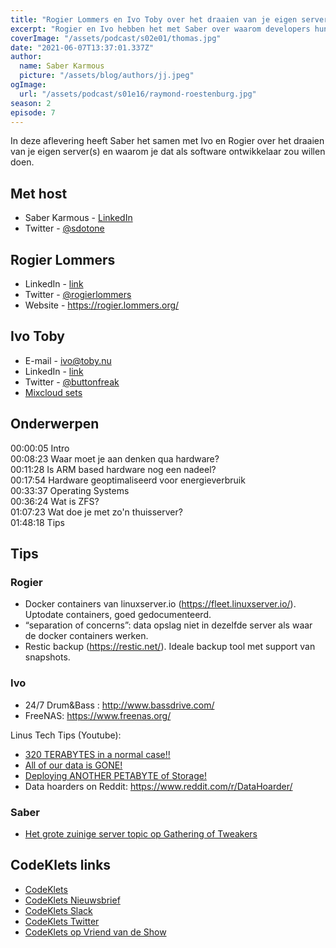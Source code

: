 ```yaml
---
title: "Rogier Lommers en Ivo Toby over het draaien van je eigen server bij je thuis"
excerpt: "Rogier en Ivo hebben het met Saber over waarom developers hun eigen server thuis zouden moeten draaien"
coverImage: "/assets/podcast/s02e01/thomas.jpg"
date: "2021-06-07T13:37:01.337Z"
author:
  name: Saber Karmous
  picture: "/assets/blog/authors/jj.jpeg"
ogImage:
  url: "/assets/podcast/s01e16/raymond-roestenburg.jpg"
season: 2
episode: 7
---
```


In deze aflevering heeft Saber het samen met Ivo en Rogier over het draaien van je eigen server(s) en waarom je dat als software ontwikkelaar zou willen doen.

## Met host

- Saber Karmous - [LinkedIn](https://www.linkedin.com/in/saberkarmous/)
- Twitter - [@sdotone](https://twitter.com/sdotone)

## Rogier Lommers

- LinkedIn - [link](https://www.linkedin.com/in/rogierlommers/)
- Twitter - [@rogierlommers](https://twitter.com/rogierlommers)
- Website - <https://rogier.lommers.org/>

## Ivo Toby

- E-mail - <ivo@toby.nu>
- LinkedIn - [link](https://www.linkedin.com/in/ivotoby/)
- Twitter - [@buttonfreak](https://twitter.com/buttonfreak)
- [Mixcloud sets](https://www.mixcloud.com/buttonfreak/)

## Onderwerpen

00:00:05 Intro  
00:08:23 Waar moet je aan denken qua hardware?  
00:11:28 Is ARM based hardware nog een nadeel?  
00:17:54 Hardware geoptimaliseerd voor energieverbruik  
00:33:37 Operating Systems  
00:36:24 Wat is ZFS?  
01:07:23 Wat doe je met zo'n thuisserver?  
01:48:18 Tips

## Tips

### Rogier

- Docker containers van linuxserver.io (https://fleet.linuxserver.io/). Uptodate containers, goed gedocumenteerd.
- “separation of concerns”: data opslag niet in dezelfde server als waar de docker containers werken.
- Restic backup (https://restic.net/). Ideale backup tool met support van snapshots.

### Ivo

- 24/7 Drum&Bass : http://www.bassdrive.com/
- FreeNAS: <https://www.freenas.org/>

Linus Tech Tips (Youtube):

- [320 TERABYTES in a normal case!!](https://www.youtube.com/watch?v=FAy9N1vX76o)
- [All of our data is GONE!](https://www.youtube.com/watch?v=gSrnXgAmK8k)
- [Deploying ANOTHER PETABYTE of Storage!](https://www.youtube.com/watch?v=fbipJUJLzpE)
- Data hoarders on Reddit: <https://www.reddit.com/r/DataHoarder/>

### Saber

- [Het grote zuinige server topic op Gathering of Tweakers](https://gathering.tweakers.net/forum/list_messages/1673583)

## CodeKlets links

- [CodeKlets](https://codeklets.nl)
- [CodeKlets Nieuwsbrief](https://codeklets.nl/newsletter)
- [CodeKlets Slack](https://join.slack.com/t/codeklets/shared_invite/enQtNzQ4MTI4MTMxNzY2LWYzNTk0NzE1YzdkNDczYTg1MDBjZDIyZjkzMThmYTBkZTY3ZTBhNDYyOGY4OWQxZGExM2Q5NzA2ZDM0NGY1ZGM)
- [CodeKlets Twitter](https://twitter.com/codeklets)
- [CodeKlets op Vriend van de Show](https://vriendvandeshow.nl/codeklets)
